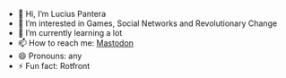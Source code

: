 - 👋 Hi, I’m Lucius Pantera
- 👀 I’m interested in Games, Social Networks and Revolutionary Change
- 🌱 I’m currently learning a lot
- 📫 How to reach me: [Mastodon](https://mastodon.social/@LuciusPantera)
- 😄 Pronouns: any
- ⚡ Fun fact: Rotfront

<!---
luciusPantera/luciusPantera is a ✨ special ✨ repository because its `README.md` (this file) appears on your GitHub profile.
You can click the Preview link to take a look at your changes.
--->
